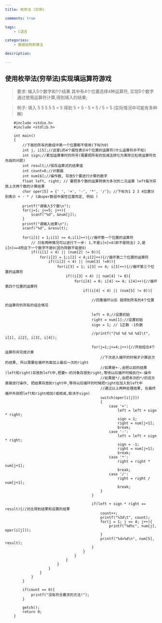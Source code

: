 ```yaml
---
title: 枚举法 (实例)

comments: true    

tags: 
    - C语言

categories: 
    - 数据结构和算法

description: 

---
```



## 使用枚举法(穷举法)实现填运算符游戏

> 要求: 输入5个数字和1个结果 其中有4个位置选择4种运算符, 实现5个数字通过使用运算符计算,得到填入的结果;

> 例子: 填入 5 5 5 5 5 = 5 得到 5 + 5 - 5 * 5 / 5 = 5 (实际情况中可能有多种解)
        


        
        
        #include <stdio.h>
        #include <stdlib.h>
       
        int main()
        {
            //下面的所有的数组中第一个位置都不使用(下标为0)
            int j, i[5];//这里i的4个属性表示4个位置的运算符(什么运算符并不知)
            int sign;//累加运算事时的符号(需要把所有的加减法转化为乘除已杜绝运算符优先级的问题)
            int result;//保存运算式的结果值
            int count=0;//计数器
            int num[6];//操作数, 存放5个要进行计算的数字
            float left, right; // 要把多个数的运算转换为多次的二元运算 left每次存放上次两个数的计算结果
            char oper[5] = {' ', '+', '-', '*', '/'}; //下标为1 2 3 4位置分别表示 + - * / (由oper数组中属性位置而定, 例如 )
        
            printf("请输入5个数\n");
            for(j=1; j<=5; j++){
                scanf("%d", &num[j]);
            }
            printf("请输入结果\n");
            scanf("%d", &result);
        
            for(i[1] = 1;i[1] <= 4;i[1]++){//循环第一个位置的运算符
                // 只有两种情况可以进行下一步: 1,不是i[n]<4(即不是除法) 2,是i[n]==4而且下一个数字不是0(因为除数不能是0)
                if((i[1] < 4) || (num[2] != 0)){
                    for(i[2] = 1;i[2] < 4;i[2]++){//循环第二个位置的运算符
                        if((i[2] < 4) || (num[3] !=0)){
                            for(i[3] = 1; i[3] <= 4; i[3]++){//循环第三个位置的运算符
                                if((i[3] < 4) || num[4] != 0){
                                    for(i[4] = 0; i[4] <= 4; i[4]++){//循环第四个位置的运算符
                                        if((i[4] < 4) || (num[5] != 0)){
        
                                            //四重循环以后 就得到所有的4个位置的运算符的所有的组合情况
        
                                            left = 0;//设置初始
                                            right = num[1];//设置初始
                                            sign = 1; // 1正数 -1负数
        
                                            //printf("[%d %d %d %d]\t", i[1], i[2], i[3], i[4]);
        
                                            for(j=1;j<=4;j++){//开始组合4个运算符并完成计算
                                                //下次进入循环的时候才计算这次的结果, 所以需要在循环外面加上最后一次的right
                                                //如果是+-,会把以前的结果(left和right)存放到left中,把要+-的对象存放到right,等待以后循环时候执行+-操作
                                                //如果是*/,会把本次的*/的双方直接进行操作, 把结果存放到right中,等待以后循环的时候把right在加入到left中
                                                //通过以上两种处理结果, 在最终循环外部把left和right相加(或相减,取决于sign)
                                                switch(oper[i[j]])
                                                {
                                                    case '+':
                                                        left = left + sign * right;
                                                        sign = 1;
                                                        right = num[j+1];
                                                        break;
                                                    case '-':
                                                        left = left + sign * right;
                                                        sign = -1;
                                                        right = num[j+1];
                                                        break;
                                                    case '*':
                                                        right = right * num[j+1];
                                                        break;
                                                    case '/':
                                                        right = right / num[j+1];
                                                        break;
                                                }
                                            }
        
                                            if(left + sign * right == result){//对比得到结果和设置的结果
                                                count++;
                                                printf("%3d\t", count);
                                                for(j = 1; j <= 4; j++){
                                                    printf("%d%c", num[j], oper[i[j]]);
                                                }
                                                printf("%d=%d\n", num[5], result);
                                            }
                                        }
                                    }
                                }
                            }
                        }
                    }
                }
            }
        
            if(count == 0){
                printf("没有符合要求的方法!");
            }
        
            getch();
            return 0;
        }
